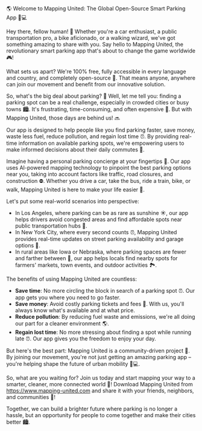 🌎 Welcome to Mapping United: The Global Open-Source Smart Parking App 🚗💻

Hey there, fellow human! 👋 Whether you're a car enthusiast, a public transportation pro, a bike aficionado, or a walking wizard, we've got something amazing to share with you. Say hello to Mapping United, the revolutionary smart parking app that's about to change the game worldwide 🎮!

What sets us apart? We're 100% free, fully accessible in every language and country, and completely open-source 👀. That means anyone, anywhere can join our movement and benefit from our innovative solution.

So, what's the big deal about parking? 🤔 Well, let me tell you: finding a parking spot can be a real challenge, especially in crowded cities or busy towns 🏙️. It's frustrating, time-consuming, and often expensive 💸. But with Mapping United, those days are behind us! 🔜

Our app is designed to help people like you find parking faster, save money, waste less fuel, reduce pollution, and regain lost time ⏰. By providing real-time information on available parking spots, we're empowering users to make informed decisions about their daily commutes 🚌.

Imagine having a personal parking concierge at your fingertips 👋. Our app uses AI-powered mapping technology to pinpoint the best parking options near you, taking into account factors like traffic, road closures, and construction ⛔️. Whether you drive a car, take the bus, ride a train, bike, or walk, Mapping United is here to make your life easier 🤩.

Let's put some real-world scenarios into perspective:

* In Los Angeles, where parking can be as rare as sunshine ☀️, our app helps drivers avoid congested areas and find affordable spots near public transportation hubs 🚌.
* In New York City, where every second counts ⏰, Mapping United provides real-time updates on street parking availability and garage options 🚗.
* In rural areas like Iowa or Nebraska, where parking spaces are fewer and farther between 🌾, our app helps locals find nearby spots for farmers' markets, town events, and outdoor activities 🏞️.

The benefits of using Mapping United are countless:

* **Save time**: No more circling the block in search of a parking spot ⏰. Our app gets you where you need to go faster.
* **Save money**: Avoid costly parking tickets and fees 💸. With us, you'll always know what's available and at what price.
* **Reduce pollution**: By reducing fuel waste and emissions, we're all doing our part for a cleaner environment 🌎.
* **Regain lost time**: No more stressing about finding a spot while running late ⏰. Our app gives you the freedom to enjoy your day.

But here's the best part: Mapping United is a community-driven project 💪. By joining our movement, you're not just getting an amazing parking app – you're helping shape the future of urban mobility 🚗💻.

So, what are you waiting for? Join us today and start mapping your way to a smarter, cleaner, more connected world 🌟! Download Mapping United from https://www.mapping-united.com and share it with your friends, neighbors, and communities 🤩!

Together, we can build a brighter future where parking is no longer a hassle, but an opportunity for people to come together and make their cities better 🏙️.